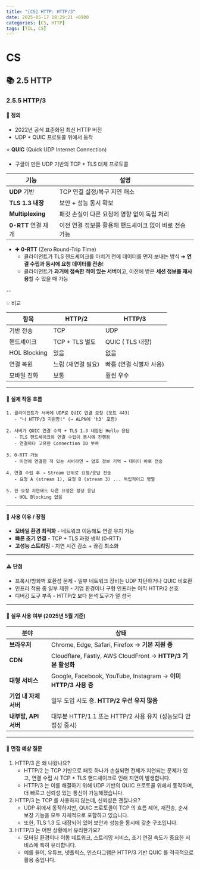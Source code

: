 ```yaml
---
title: "[CS] HTTP: HTTP/3"
date: 2025-05-17 18:29:21 +0900
categories: [CS, HTTP]
tags: [TIL, CS]
---
```

# CS
## 📚 2.5 HTTP

### 2.5.5 HTTP/3

#### 📘 정의
- 2022년 공식 표준화된 최신 HTTP 버전
- UDP + QUIC 프로토콜 위에서 동작

⭐️ **QUIC** (Quick UDP Internet Connection)
- 구글이 만든 UDP 기반의 TCP + TLS 대체 프로토콜

| 기능           | 설명                              |
|--------------|---------------------------------|
| **UDP** 기반       | TCP 연결 설정/복구 지연 해소              |
| **TLS 1.3 내장**   | 보안 + 성능 동시 확보                   |
| **Multiplexing** | 패킷 손실이 다른 요청에 영향 없이 독립 처리       |
| **0-RTT** 연결 재개  | 이전 연결 정보를 활용해 핸드셰이크 없이 바로 전송 가능 |

- ✚ **0-RTT** (Zero Round-Trip Time)
  - 클라이언트가 TLS 핸드셰이크를 마치기 전에 데이터를 먼저 보내는 방식 ➔ **연결 수립과 동시에 요청 데이터를 전송**!
  - 클라이언트가 **과거에 접속한 적이 있는 서버**이고, 이전에 받은 **세션 정보를 재사용**할 수 있을 때 가능
   
--

💡 비교

| 항목           | HTTP/2       | HTTP/3         |
|--------------|--------------|----------------|
| 기반 전송        | TCP          | UDP            |
| 핸드셰이크        | TCP + TLS 별도 | QUIC ( TLS 내장) |
| HOL Blocking | 있음           | 없음             |
| 연결 복원        | 느림 (재연결 필요)  | 빠름 (연결 식별자 사용) |
| 모바일 친화       | 보통           | 훨씬 우수          |



---

#### 📌 실제 작동 흐름

```plaintext
1. 클라이언트가 서버에 UDP로 QUIC 연결 요청 (포트 443)
   - "나 HTTP/3 지원함!" (→ ALPN에 'h3' 포함)

2. 서버가 QUIC 연결 수락 + TLS 1.3 내장된 Hello 응답
   - TLS 핸드셰이크와 연결 수립이 동시에 진행됨
   - 연결마다 고유한 Connection ID 부여

3. 0-RTT 가능
   - 이전에 연결한 적 있는 서버라면 → 암호 정보 기억 → 데이터 바로 전송

4. 연결 수립 후 → Stream 단위로 요청/응답 전송
   - 요청 A (stream 1), 요청 B (stream 3) ... 독립적이고 병렬

5. 한 요청 지연돼도 다른 요청은 정상 응답
   - HOL Blocking 없음
```

---

#### 🎯 사용 이유 / 장점
- **모바일 환경 최적화** - 네트워크 이동해도 연결 유지 가능
- **빠른 초기 연결** - TCP + TLS 과정 생략 (0-RTT)
- **고성능 스트리밍** - 지연 시간 감소 + 끊김 최소화

---

#### ⚠️ 단점
- 프록시/방화벽 호환성 문제 - 일부 네트워크 장비는 UDP 차단하거나 QUIC 비호환
- 인프라 적용 중 일부 제한 - 기업 환경이나 구형 인프라는 아직 HTTP/2 선호
- 디버깅 도구 부족 - HTTP/2 보다 분석 도구가 덜 성국

---

#### 🏢 실무 사용 여부 (2025년 5월 기준)

| 분야        | 상태                                                        |
| --------- | --------------------------------------------------------- |
|**브라우저**   | Chrome, Edge, Safari, Firefox → **기본 지원 중**               |
|**CDN**    | Cloudflare, Fastly, AWS CloudFront → **HTTP/3 기본 활성화**    |
|**대형 서비스** | Google, Facebook, YouTube, Instagram → **이미 HTTP/3 사용 중** |
|**기업 내 자체 서버** | 일부 도입 시도 중. **HTTP/2 우선 유지 많음**                           |
|**내부망, API 서버** | 대부분 HTTP/1.1 또는 HTTP/2 사용 유지 (성능보다 안정성 중시)                |

---

#### 🎤 면접 예상 질문
1. HTTP/3 은 왜 나왔나요?
   - HTTP/2 는 TCP 기반으로 패킷 하나가 손실되면 전체가 지연되는 문제가 있고, 연결 수립 시 TCP + TLS 핸드셰이크로 인해 지연이 발생합니다.
   - HTTP/3 는 이를 해결하기 위해 UDP 기반의 QUIC 프로토콜 위에서 동작하며, 더 빠르고 신뢰성 있는 통신이 가능해졌습니다.
2. HTTP/3 는 TCP 를 사용하지 않는데, 신뢰성은 괜찮나요?
   - UDP 위에서 동작하지만, QUIC 프로토콜이 TCP 의 흐름 제어, 재전송, 순서 보장 기능을 모두 자체적으로 포함하고 있습니다.
   - 또한, TLS 1.3 도 내장되어 있어 보안과 성능을 동시에 갖춘 구조입니다.
3. HTTP/3 는 어떤 상황에서 유리한가요?
   - 모바일 환경이나 이동 네트워크, 스트리밍 서비스, 초기 연결 속도가 중요한 서비스에 특히 유리합니다.
   - 예를 들어, 유튜브, 넷플릭스, 인스타그램은 HTTP/3 기반 QUIC 를 적극적으로 활용 중입니다.
